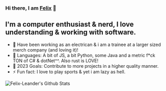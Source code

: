 ### Hi there, I am [Felix][website] 👋

## I'm a computer enthusiast & nerd, I love understanding & working with software.
- 🔭 Have been working as an electrican & i am a trainee at a larger sized merch company (and loving it)!
- 🌱 Languages: A bit of JS, a bit Python, some Java and a metric f*ck TON of C# & dotNet^^. Also rust is LOVE!
- 🥅 2023 Goals: Contribute to more projects in a higher quality manner.
- ⚡ Fun fact: I love to play sports & yet i am lazy as hell.


<img align="left" alt="Felix-Leander's Github Stats" src="https://i.ibb.co/sQd2KCv/ANETVIu-H-400x400.jpg" />

[website]: http://felix-leander.de/
[discord]: https://discordapp.com/users/536544797997924362

